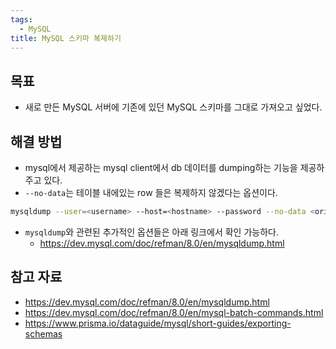 ```yaml
---
tags:
  - MySQL
title: MySQL 스키마 복제하기
---
```



## 목표

- 새로 만든 MySQL 서버에 기존에 있던 MySQL 스키마를 그대로 가져오고 싶었다.

## 해결 방법

- mysql에서 제공하는 mysql client에서 db 데이터를 dumping하는 기능을 제공하주고 있다.
- `--no-data`는 테이블 내에있는 row 들은 복제하지 않겠다는 옵션이다.

```sh
mysqldump --user=<username> --host=<hostname> --password --no-data <original db> | mysql -u <user name> -p <new db>
```

- `mysqldump`와 관련된 추가적인 옵션들은 아래 링크에서 확인 가능하다.
	- https://dev.mysql.com/doc/refman/8.0/en/mysqldump.html

## 참고 자료

- https://dev.mysql.com/doc/refman/8.0/en/mysqldump.html
- https://dev.mysql.com/doc/refman/8.0/en/mysql-batch-commands.html
- https://www.prisma.io/dataguide/mysql/short-guides/exporting-schemas
